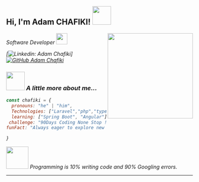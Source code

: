 <h2> Hi, I'm Adam CHAFIKI! <img src="[https://media.giphy.com/media/mGcNjsfWAjY5AEZNw6/giphy.gif](https://media3.giphy.com/media/qgQUggAC3Pfv687qPC/200w.gif?cid=6c09b9527xebvlkuxnrpwbj33wgoblp3cislhix37eovqi2o&ep=v1_gifs_search&rid=200w.gif&ct=g)" width="50"></h2>
<img align='right' src="https://i.giphy.com/media/v1.Y2lkPTc5MGI3NjExeHBmdmtqdWYwaXN2amc4czBwejJlNWk0Zm5ia2xyZXZybW9zM2RuayZlcD12MV9pbnRlcm5hbF9naWZfYnlfaWQmY3Q9Zw/Dh5q0sShxgp13DwrvG/giphy.gif" width="230">
<p><em>Software Developer <img src="https://media1.giphy.com/media/v1.Y2lkPTc5MGI3NjExdnNxYWkxaGwxNGpsbXBxNWIwcG1xbmFyZWZoaTF5YXo4YzM1ZTRwMSZlcD12MV9pbnRlcm5hbF9naWZfYnlfaWQmY3Q9Zw/QXwtfadqo7wbfmT46H/giphy.webp" width="30">


[![Linkedin: Adam Chafiki](https://img.shields.io/badge/-AdamChafiki-blue?style=flat-square&logo=Linkedin&logoColor=white&link=www.linkedin.com/in/adam-chafiki-8b593527b)]
[![GitHub Adam Chafiki](https://img.shields.io/github/followers/AdamChafiki?label=follow&style=social)](https://github.com/AdamChafiki)


### <img src="https://media1.giphy.com/media/v1.Y2lkPTc5MGI3NjExNmU1dHNsY21temxnNjlvNjdreTdxajQ5Yjd0anF6aXNtbGN1cTgzNiZlcD12MV9pbnRlcm5hbF9naWZfYnlfaWQmY3Q9Zw/YQitE4YNQNahy/giphy.webp" width="50"> A little more about me...  

```javascript
const chafiki = {
  pronouns: "he" | "him",
  Technologies: ["Laravel","php","typescript","react","javascript","java","nodejs","expressjs","mySql","PostgreSql","MongoDb"]
  learning: ["Spring Boot", "Angular"],
 challenge: "90Days Coding None Stop !"
funFact: "Always eager to explore new tech!"

}
```

<img src="https://media4.giphy.com/media/v1.Y2lkPTc5MGI3NjExY3NnczJ0enJwNDd4dGZvZzVnZTJxZnQ0bWxvd3A4Z2ZhM2hlMWp1cyZlcD12MV9naWZzX3NlYXJjaCZjdD1n/26u4nJPf0JtQPdStq/100.webp" width="60"> <em>Programming is 10% writing code and 90% Googling errors.</em>

---
